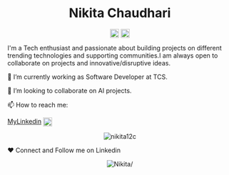 <p align="center"> <h1 align="center"> Nikita Chaudhari </h1> </p>
<p align="center">
<a href="https://github.com/nikita12c" target="_blank"><img align="center" src="https://cdn.jsdelivr.net/npm/simple-icons@3.0.1/icons/github.svg" alt="Nikita Chaudhari" height="20" width="20" /></a>
<a href="https://www.linkedin.com/in/nikita-chaudhari-27a678193/" target="_blank"><img align="center" src="https://cdn.jsdelivr.net/npm/simple-icons@3.0.1/icons/linkedin.svg" alt="Nikita Chaudhari" height="20" width="20" /></a>
</p>
I'm a Tech enthusiast and passionate about building projects on different trending technologies and supporting communities.I am always open to collaborate on projects and innovative/disruptive ideas.

🔭 I’m currently working as Software Developer at TCS.

👯 I’m looking to collaborate on AI projects.

📫 How to reach me:

[MyLinkedin](https://www.linkedin.com/in/nikita-chaudhari-27a678193/) <img align="center" src="https://image.flaticon.com/icons/png/512/174/174857.png" alt="nikita12c" height="20" width="20" />
<br>
<p align="center"> <img src="https://komarev.com/ghpvc/?username=nikita12cg&label=Profile%20views&color=0e75b6&style=flat" alt="nikita12c" /> </p>

❤️ Connect and Follow me on Linkedin

<p align="center">
<img src=https://github-readme-stats.vercel.app/api?username=nikita12c&show_icons=true alt=Nikita/>
<!-- 	<img src=https://github-readme-stats.vercel.app/api?username=nikita12c&show_icons=true alt=Nikita/> -->
<!-- 	<img align="right" src=https://github-readme-stats.vercel.app/api/top-langs/?username=nikita12c alt=Nikita/> -->
</p>

<!-- <p align="center"><img align="center" src="https://github-readme-streak-stats.herokuapp.com/?user=nikita12c&" alt="nikita12c" /></p> -->

